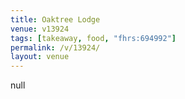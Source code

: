 ```yaml
---
title: Oaktree Lodge
venue: v13924
tags: [takeaway, food, "fhrs:694992"]
permalink: /v/13924/
layout: venue
---
```

null